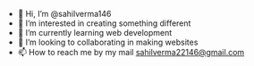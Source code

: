 - 👋 Hi, I’m @sahilverma146
- 👀 I’m interested in creating something different 
- 🌱 I’m currently learning web development 
- 💞️ I’m looking to collaborating in making websites 
- 📫 How to reach me by my mail sahilverma22146@gmail.com 

<!---
sahilverma146/sahilverma146 is a ✨ special ✨ repository because its `README.md` (this file) appears on your GitHub profile.
You can click the Preview link to take a look at your changes.
--->
